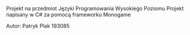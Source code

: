 Projekt na przedmiot Języki Programowania Wysokiego Poziomu 
Projekt napisany w C# za pomocą frameworku Monogame


Autor: Patryk Plak 193085
